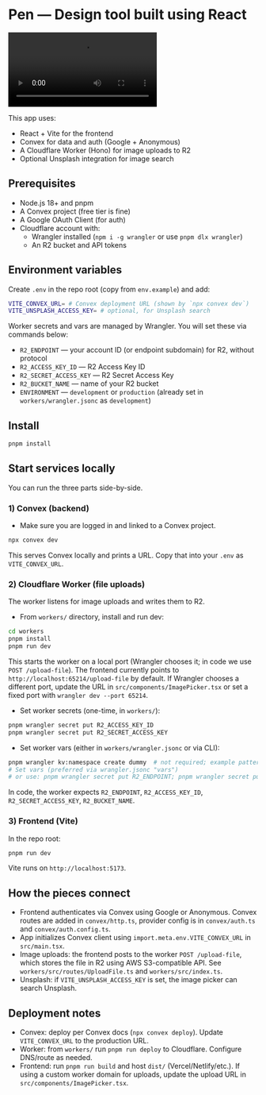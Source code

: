 # Pen — Design tool built using React

<video controls>
  <source src="https://pub-6b4df72604794d4d8fa718147c3e2837.r2.dev/design-tool.mp4" type="video/mp4">
</video>

This app uses:

- React + Vite for the frontend
- Convex for data and auth (Google + Anonymous)
- A Cloudflare Worker (Hono) for image uploads to R2
- Optional Unsplash integration for image search

## Prerequisites

- Node.js 18+ and pnpm
- A Convex project (free tier is fine)
- A Google OAuth Client (for auth)
- Cloudflare account with:
  - Wrangler installed (`npm i -g wrangler` or use `pnpm dlx wrangler`)
  - An R2 bucket and API tokens

## Environment variables

Create `.env` in the repo root (copy from `env.example`) and add:

```bash
VITE_CONVEX_URL= # Convex deployment URL (shown by `npx convex dev`)
VITE_UNSPLASH_ACCESS_KEY= # optional, for Unsplash search
```

Worker secrets and vars are managed by Wrangler. You will set these via commands below:

- `R2_ENDPOINT` — your account ID (or endpoint subdomain) for R2, without protocol
- `R2_ACCESS_KEY_ID` — R2 Access Key ID
- `R2_SECRET_ACCESS_KEY` — R2 Secret Access Key
- `R2_BUCKET_NAME` — name of your R2 bucket
- `ENVIRONMENT` — `development` or `production` (already set in `workers/wrangler.jsonc` as `development`)

## Install

```bash
pnpm install
```

## Start services locally

You can run the three parts side-by-side.

### 1) Convex (backend)

- Make sure you are logged in and linked to a Convex project.

```bash
npx convex dev
```

This serves Convex locally and prints a URL. Copy that into your `.env` as `VITE_CONVEX_URL`.

### 2) Cloudflare Worker (file uploads)

The worker listens for image uploads and writes them to R2.

- From `workers/` directory, install and run dev:

```bash
cd workers
pnpm install
pnpm run dev
```

This starts the worker on a local port (Wrangler chooses it; in code we use `POST /upload-file`). The frontend currently points to `http://localhost:65214/upload-file` by default. If Wrangler chooses a different port, update the URL in `src/components/ImagePicker.tsx` or set a fixed port with `wrangler dev --port 65214`.

- Set worker secrets (one-time, in `workers/`):

```bash
pnpm wrangler secret put R2_ACCESS_KEY_ID
pnpm wrangler secret put R2_SECRET_ACCESS_KEY
```

- Set worker vars (either in `workers/wrangler.jsonc` or via CLI):

```bash
pnpm wrangler kv:namespace create dummy  # not required; example pattern only
# Set vars (preferred via wrangler.jsonc "vars")
# or use: pnpm wrangler secret put R2_ENDPOINT; pnpm wrangler secret put R2_BUCKET_NAME
```

In code, the worker expects `R2_ENDPOINT`, `R2_ACCESS_KEY_ID`, `R2_SECRET_ACCESS_KEY`, `R2_BUCKET_NAME`.

### 3) Frontend (Vite)

In the repo root:

```bash
pnpm run dev
```

Vite runs on `http://localhost:5173`.

## How the pieces connect

- Frontend authenticates via Convex using Google or Anonymous. Convex routes are added in `convex/http.ts`, provider config is in `convex/auth.ts` and `convex/auth.config.ts`.
- App initializes Convex client using `import.meta.env.VITE_CONVEX_URL` in `src/main.tsx`.
- Image uploads: the frontend posts to the worker `POST /upload-file`, which stores the file in R2 using AWS S3-compatible API. See `workers/src/routes/UploadFile.ts` and `workers/src/index.ts`.
- Unsplash: if `VITE_UNSPLASH_ACCESS_KEY` is set, the image picker can search Unsplash.

## Deployment notes

- Convex: deploy per Convex docs (`npx convex deploy`). Update `VITE_CONVEX_URL` to the production URL.
- Worker: from `workers/` run `pnpm run deploy` to Cloudflare. Configure DNS/route as needed.
- Frontend: run `pnpm run build` and host `dist/` (Vercel/Netlify/etc.). If using a custom worker domain for uploads, update the upload URL in `src/components/ImagePicker.tsx`.

